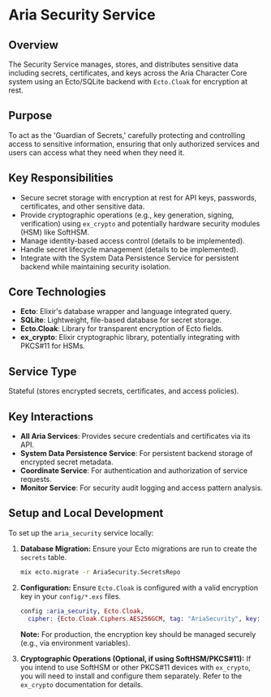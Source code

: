 # Aria Security Service

## Overview

The Security Service manages, stores, and distributes sensitive data including secrets, certificates, and keys across the Aria Character Core system using an Ecto/SQLite backend with `Ecto.Cloak` for encryption at rest.

## Purpose

To act as the 'Guardian of Secrets,' carefully protecting and controlling access to sensitive information, ensuring that only authorized services and users can access what they need when they need it.

## Key Responsibilities

- Secure secret storage with encryption at rest for API keys, passwords, certificates, and other sensitive data.
- Provide cryptographic operations (e.g., key generation, signing, verification) using `ex_crypto` and potentially hardware security modules (HSM) like SoftHSM.
- Manage identity-based access control (details to be implemented).
- Handle secret lifecycle management (details to be implemented).
- Integrate with the System Data Persistence Service for persistent backend while maintaining security isolation.

## Core Technologies

- **Ecto**: Elixir's database wrapper and language integrated query.
- **SQLite**: Lightweight, file-based database for secret storage.
- **Ecto.Cloak**: Library for transparent encryption of Ecto fields.
- **ex_crypto**: Elixir cryptographic library, potentially integrating with PKCS#11 for HSMs.

## Service Type

Stateful (stores encrypted secrets, certificates, and access policies).

## Key Interactions

- **All Aria Services**: Provides secure credentials and certificates via its API.
- **System Data Persistence Service**: For persistent backend storage of encrypted secret metadata.
- **Coordinate Service**: For authentication and authorization of service requests.
- **Monitor Service**: For security audit logging and access pattern analysis.

## Setup and Local Development

To set up the `aria_security` service locally:

1.  **Database Migration:** Ensure your Ecto migrations are run to create the `secrets` table.
    ```bash
    mix ecto.migrate -r AriaSecurity.SecretsRepo
    ```
2.  **Configuration:** Ensure `Ecto.Cloak` is configured with a valid encryption key in your `config/*.exs` files.
    ```elixir
    config :aria_security, Ecto.Cloak,
      cipher: {Ecto.Cloak.Ciphers.AES256GCM, tag: "AriaSecurity", key: "your-super-secret-key-of-32-bytes-"}
    ```
    **Note:** For production, the encryption key should be managed securely (e.g., via environment variables).

3.  **Cryptographic Operations (Optional, if using SoftHSM/PKCS#11):**
    If you intend to use SoftHSM or other PKCS#11 devices with `ex_crypto`, you will need to install and configure them separately. Refer to the `ex_crypto` documentation for details.
